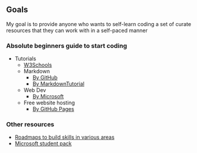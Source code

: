 ## Goals
My goal is to provide anyone who wants to self-learn coding a set of curate resources that they can work with in a self-paced manner

### Absolute beginners guide to start coding
- Tutorials
  - [W3Schools](https://www.w3schools.com/)
  - Markdown  
    - [By GitHub](https://docs.github.com/en/get-started/writing-on-github/getting-started-with-writing-and-formatting-on-github/basic-writing-and-formatting-syntax#links)
    - [By MarkdownTutorial](https://www.markdowntutorial.com/lesson/1/)
  - Web Dev
    - [By Microsoft](https://github.com/microsoft/Web-Dev-For-Beginners) 
  - Free website hosting
    - [By GitHub Pages](https://docs.github.com/en/pages/getting-started-with-github-pages/creating-a-github-pages-site#creating-your-site)


### Other resources
- [Roadmaps to build skills in various areas](https://github.com/kamranahmedse/developer-roadmap)
- [Microsoft student pack](https://learn.microsoft.com/en-gb/training/student-hub/?WT.mc_id=academic-13441-cxa%3FWT.mc_id%3Dacademic-13441-cxa)

